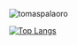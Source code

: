 <p align=left> <img src=https://komarev.com/ghpvc/?username=tomaspalaoro alt=tomaspalaoro /> </p>

[![Top Langs](https://github-readme-stats.vercel.app/api/top-langs/?username=tomaspalaoro&layout=compact)](https://github.com/tomaspalaoro/github-readme-stats)

